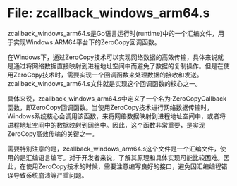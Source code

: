# File: zcallback_windows_arm64.s

zcallback_windows_arm64.s是Go语言运行时(runtime)中的一个汇编文件，用于实现Windows ARM64平台下的ZeroCopy回调函数。

在Windows下，通过ZeroCopy技术可以实现网络数据的高效传输，具体来说就是通过将网络数据直接映射到进程地址空间中而避免了数据的复制操作。但是在使用ZeroCopy技术时，需要实现一个回调函数来处理数据的接收和发送。zcallback_windows_arm64.s文件就是实现这个回调函数的核心之一。

具体来说，zcallback_windows_arm64.s中定义了一个名为·ZeroCopyCallback函数，即ZeroCopy回调函数。当使用ZeroCopy技术进行网络数据传输时，Windows系统核心会调用该函数，来将网络数据映射到进程地址空间中，或者将进程地址空间中的数据映射到网络中。因此，这个函数非常重要，是实现ZeroCopy高效传输的关键之一。

需要特别注意的是，zcallback_windows_arm64.s这个文件是一个汇编文件，使用的是汇编语言编写。对于开发者来说，了解其原理和具体实现可能比较困难。因此，在使用ZeroCopy技术的时候，需要注意编写良好的接口，避免因汇编编程错误导致系统崩溃等严重问题。

